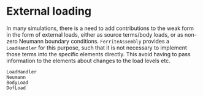 # External loading
In many simulations, there is a need to add contributions to the weak form 
in the form of external loads, either as source terms/body loads, or as 
non-zero Neumann boundary conditions. `FerriteAssembly` provides a 
`LoadHandler` for this purpose, such that it is not necessary to 
implement those terms into the specific elements directly. This avoid having 
to pass information to the elements about changes to the load levels etc. 

```@docs 
LoadHandler
Neumann
BodyLoad
DofLoad
``` 